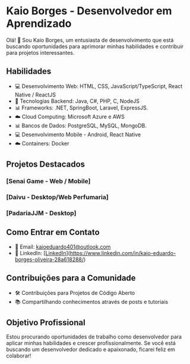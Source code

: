 # Kaio Borges - Desenvolvedor em Aprendizado

Olá! 👋 Sou Kaio Borges, um entusiasta de desenvolvimento que está buscando oportunidades para aprimorar minhas habilidades e contribuir para projetos interessantes.

## Habilidades

- 💻 Desenvolvimento Web: HTML, CSS, JavaScript/TypeScript, React Native / ReactJS 
- 🚀 Tecnologias Backend: Java, C#, PHP, C, NodeJS
- 📊 Frameworks: .NET, SpringBoot, Laravel, ExpressJS.
- ☁️ Cloud Computing: Microsoft Azure e AWS
- 📊 Bancos de Dados: PostgreSQL, MySQL, MongoDB.
- 💻 Desenvolvimento Mobile - Android, React Native
- ☁️ Containers: Docker


## Projetos Destacados

### [Senai Game - Web / Mobile]
### [Daivu - Desktop/Web Perfumaria]
### [PadariaJJM - Desktop]


## Como Entrar em Contato

- 📧 Email: kaioeduardo401@outlook.com
- 💼 LinkedIn: [[LinkedIn](https://www.linkedin.com/in/kaioborges/)](https://www.linkedin.com/in/kaio-eduardo-borges-oliveira-28a618288/)


## Contribuições para a Comunidade

- 🛠️ Contribuições para Projetos de Código Aberto
- 📚 Compartilhando conhecimentos através de posts e tutoriais

## Objetivo Profissional

Estou procurando oportunidades de trabalho como desenvolvedor para aplicar minhas habilidades e crescer profissionalmente. Se você está buscando um desenvolvedor dedicado e apaixonado, ficarei feliz em colaborar!

